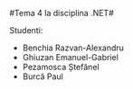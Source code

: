 #Tema 4 la disciplina .NET#

Studenti:
- Benchia Razvan-Alexandru 
- Ghiuzan Emanuel-Gabriel 
- Pezamosca Ștefănel 
- Burcă Paul
